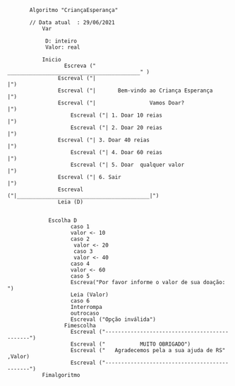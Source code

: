 		   Algoritmo "CriançaEsperança"
		   
		   // Data atual  : 29/06/2021
               Var
             
                D: inteiro
                Valor: real

               Inicio
           		      Escreva (" __________________________________________" )
          			Escreval ("|                                          |")
          			Escreval ("|       Bem-vindo ao Criança Esperança     |")
          			Escreval ("|                 Vamos Doar?              |")
                        Escreval ("| 1. Doar 10 reias                         |")
                        Escreval ("| 2. Doar 20 reias                         |")
          			Escreval ("| 3. Doar 40 reias                         |")
                        Escreval ("| 4. Doar 60 reias                         |")
                        Escreval ("| 5. Doar  qualquer valor                  |")
          			Escreval ("| 6. Sair                                  |")
          			Escreval ("|__________________________________________|")
          			Leia (D)


      			 Escolha D
                 		caso 1
                 		valor <- 10
                 		caso 2
                		 valor <- 20
                		 caso 3
                		 valor <- 40
                 		caso 4
                 		valor <- 60
                 		caso 5
                      	Escreva("Por favor informe o valor de sua doação: ")
                 		Leia (Valor)
                 		caso 6
                 		Interrompa
                 		outrocaso
                 		Escreval ("Opção inválida")
          		      Fimescolha
                        Escreval ("----------------------------------------------")
                        Escreval ("           MUITO OBRIGADO")
                        Escreval ("   Agradecemos pela a sua ajuda de RS" ,Valor)
                        Escreval ("----------------------------------------------")
               Fimalgoritmo
